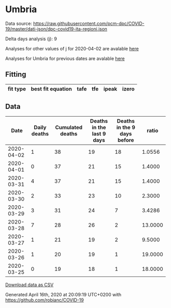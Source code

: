 # Umbria

Data source: https://raw.githubusercontent.com/pcm-dpc/COVID-19/master/dati-json/dpc-covid19-ita-regioni.json

Delta days analysis (j): 9

Analyses for other values of j for 2020-04-02 are avalable [here](../2020-04-02/README.md)

Analyses for Umbria for previous dates are avalable [here](../README.md)

## Fitting 
|fit type|best fit equation|tafe|tfe|ipeak|izero|
|-------|-----|--------|------|---|---|

## Data
|Date|Daily deaths|Cumulated deaths|Deaths in the last 9 days|Deaths in the 9 days before|ratio|
|----|----------|-----------|-------|--------------------|-----|
|2020-04-02|1|38|19|18|1.0556|
|2020-04-01|0|37|21|15|1.4000|
|2020-03-31|4|37|21|15|1.4000|
|2020-03-30|2|33|23|10|2.3000|
|2020-03-29|3|31|24|7|3.4286|
|2020-03-28|7|28|26|2|13.0000|
|2020-03-27|1|21|19|2|9.5000|
|2020-03-26|1|20|19|1|19.0000|
|2020-03-25|0|19|18|1|18.0000|

[Download data as CSV](COVID-19_umbria_j9_2020-04-02.csv)

Generated April 16th, 2020 at 20:09:19 UTC+0200 with https://github.com/robianc/COVID-19
